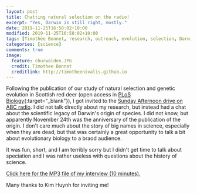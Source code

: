 ```yaml
---
layout: post
title: Chatting natural selection on the radio!
excerpt: "Yes, Darwin is still right, mostly."
date: 2019-11-25T16:58:02+10:00
modified: 2019-11-25T16:58:02+10:00
tags: [Timothée Bonnet, research, outreach, evolution, selection, Darwin, radio]
categories: [science]
comments: true
image:
  feature: churwalden.JPG
  credit: Timothee Bonnet
  creditlink: http://timotheenivalis.github.io
---
```


Following the publication of our study of natural selection and genetic evolution in Scottish red deer (open access in [PLoS Biology](https://doi.org/10.1371/journal.pbio.3000493){:target="_blank"}), I got invited to the [Sunday Afternoon drive on ABC radio](https://www.abc.net.au/radio/programs/sundayafternoon/).
I did not talk directly about my research, but instead had a chat about the scientific legacy of Darwin's origin of species. I did not know, but apparently November 24th was the anniversary of the publication of the origin. I don't care much about the story of big names in science, especially when they are dead, but that was certainly a great opportunity to talk a bit about evolutionary biology to a braod audience.

It was fun, short, and I am terribly sorry but I didn't get time to talk about speciation and I was rather useless with questions about the history of science.

<a href ="https://timotheenivalis.github.io/images/InterviewABCNov19.mp3">Click here for the MP3 file of my interview (10 minutes).</a>

Many thanks to Kim Huynh for inviting me!
